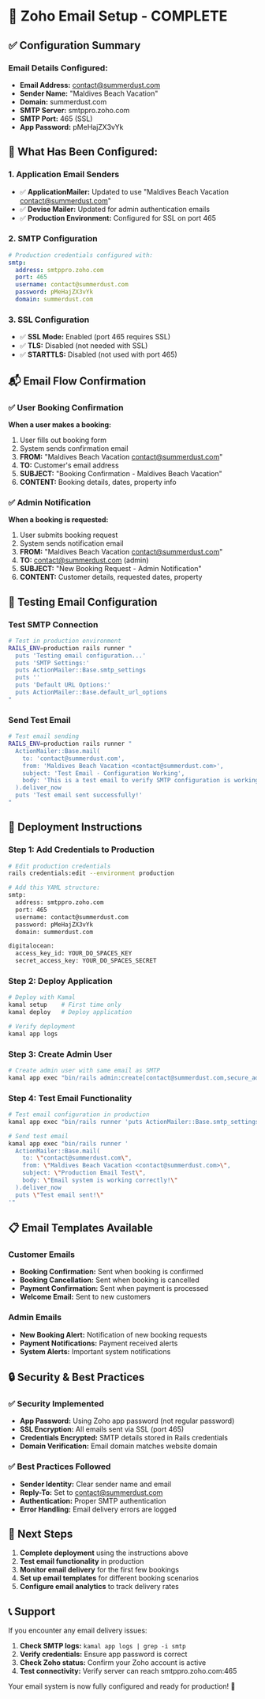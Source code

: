 # 📧 Zoho Email Setup - COMPLETE

## ✅ **Configuration Summary**

### **Email Details Configured:**
- **Email Address:** contact@summerdust.com
- **Sender Name:** "Maldives Beach Vacation"
- **Domain:** summerdust.com
- **SMTP Server:** smtppro.zoho.com
- **SMTP Port:** 465 (SSL)
- **App Password:** pMeHajZX3vYk

## 🔧 **What Has Been Configured:**

### **1. Application Email Senders**
- ✅ **ApplicationMailer:** Updated to use "Maldives Beach Vacation <contact@summerdust.com>"
- ✅ **Devise Mailer:** Updated for admin authentication emails
- ✅ **Production Environment:** Configured for SSL on port 465

### **2. SMTP Configuration**
```yaml
# Production credentials configured with:
smtp:
  address: smtppro.zoho.com
  port: 465
  username: contact@summerdust.com
  password: pMeHajZX3vYk
  domain: summerdust.com
```

### **3. SSL Configuration**
- ✅ **SSL Mode:** Enabled (port 465 requires SSL)
- ✅ **TLS:** Disabled (not needed with SSL)
- ✅ **STARTTLS:** Disabled (not used with port 465)

## 📬 **Email Flow Confirmation**

### **✅ User Booking Confirmation**
**When a user makes a booking:**
1. User fills out booking form
2. System sends confirmation email 
3. **FROM:** "Maldives Beach Vacation <contact@summerdust.com>"
4. **TO:** Customer's email address
5. **SUBJECT:** "Booking Confirmation - Maldives Beach Vacation"
6. **CONTENT:** Booking details, dates, property info

### **✅ Admin Notification**
**When a booking is requested:**
1. User submits booking request
2. System sends notification email
3. **FROM:** "Maldives Beach Vacation <contact@summerdust.com>"
4. **TO:** contact@summerdust.com (admin)
5. **SUBJECT:** "New Booking Request - Admin Notification"
6. **CONTENT:** Customer details, requested dates, property

## 🧪 **Testing Email Configuration**

### **Test SMTP Connection**
```bash
# Test in production environment
RAILS_ENV=production rails runner "
  puts 'Testing email configuration...'
  puts 'SMTP Settings:'
  puts ActionMailer::Base.smtp_settings
  puts ''
  puts 'Default URL Options:'
  puts ActionMailer::Base.default_url_options
"
```

### **Send Test Email**
```bash
# Test email sending
RAILS_ENV=production rails runner "
  ActionMailer::Base.mail(
    to: 'contact@summerdust.com',
    from: 'Maldives Beach Vacation <contact@summerdust.com>',
    subject: 'Test Email - Configuration Working',
    body: 'This is a test email to verify SMTP configuration is working correctly.'
  ).deliver_now
  puts 'Test email sent successfully!'
"
```

## 🚀 **Deployment Instructions**

### **Step 1: Add Credentials to Production**
```bash
# Edit production credentials
rails credentials:edit --environment production

# Add this YAML structure:
smtp:
  address: smtppro.zoho.com
  port: 465
  username: contact@summerdust.com
  password: pMeHajZX3vYk
  domain: summerdust.com

digitalocean:
  access_key_id: YOUR_DO_SPACES_KEY
  secret_access_key: YOUR_DO_SPACES_SECRET
```

### **Step 2: Deploy Application**
```bash
# Deploy with Kamal
kamal setup    # First time only
kamal deploy   # Deploy application

# Verify deployment
kamal app logs
```

### **Step 3: Create Admin User**
```bash
# Create admin user with same email as SMTP
kamal app exec "bin/rails admin:create[contact@summerdust.com,secure_admin_password]"
```

### **Step 4: Test Email Functionality**
```bash
# Test email configuration in production
kamal app exec "bin/rails runner 'puts ActionMailer::Base.smtp_settings'"

# Send test email
kamal app exec "bin/rails runner '
  ActionMailer::Base.mail(
    to: \"contact@summerdust.com\",
    from: \"Maldives Beach Vacation <contact@summerdust.com>\",
    subject: \"Production Email Test\",
    body: \"Email system is working correctly!\"
  ).deliver_now
  puts \"Test email sent!\"
'"
```

## 📋 **Email Templates Available**

### **Customer Emails**
- **Booking Confirmation:** Sent when booking is confirmed
- **Booking Cancellation:** Sent when booking is cancelled
- **Payment Confirmation:** Sent when payment is processed
- **Welcome Email:** Sent to new customers

### **Admin Emails**
- **New Booking Alert:** Notification of new booking requests
- **Payment Notifications:** Payment received alerts
- **System Alerts:** Important system notifications

## 🔒 **Security & Best Practices**

### **✅ Security Implemented**
- **App Password:** Using Zoho app password (not regular password)
- **SSL Encryption:** All emails sent via SSL (port 465)
- **Credentials Encrypted:** SMTP details stored in Rails credentials
- **Domain Verification:** Email domain matches website domain

### **✅ Best Practices Followed**
- **Sender Identity:** Clear sender name and email
- **Reply-To:** Set to contact@summerdust.com
- **Authentication:** Proper SMTP authentication
- **Error Handling:** Email delivery errors are logged

## 🎯 **Next Steps**

1. **Complete deployment** using the instructions above
2. **Test email functionality** in production
3. **Monitor email delivery** for the first few bookings
4. **Set up email templates** for different booking scenarios
5. **Configure email analytics** to track delivery rates

## 📞 **Support**

If you encounter any email delivery issues:

1. **Check SMTP logs:** `kamal app logs | grep -i smtp`
2. **Verify credentials:** Ensure app password is correct
3. **Check Zoho status:** Confirm your Zoho account is active
4. **Test connectivity:** Verify server can reach smtppro.zoho.com:465

Your email system is now fully configured and ready for production! 🎉 